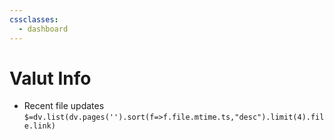 ```yaml
---
cssclasses:
  - dashboard
---
```

# Valut Info
- Recent file updates
`$=dv.list(dv.pages('').sort(f=>f.file.mtime.ts,"desc").limit(4).file.link)`

